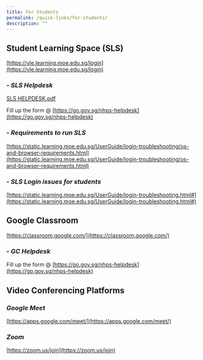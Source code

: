 ```yaml
---
title: For Students
permalink: /quick-links/for-students/
description: ""
---
```

**Student Learning Space (SLS)**
----------------------------

[https://vle.learning.moe.edu.sg/login](https://vle.learning.moe.edu.sg/login)

### \- *SLS Helpdesk*

[SLS HELPDESK.pdf](https://nanhuapri.moe.edu.sg/qql/slot/u732/2020/Quick%20Links/For%20Students/SLS%20HELPDESK.pdf)

Fill up the form @ [https://go.gov.sg/nhps-helpdesk](https://go.gov.sg/nhps-helpdesk)

### \- *Requirements to run SLS*

[https://static.learning.moe.edu.sg/UserGuide/login-troubleshooting/os-and-browser-requirements.html](https://static.learning.moe.edu.sg/UserGuide/login-troubleshooting/os-and-browser-requirements.html)

### \- *SLS Login issues for students*

[https://static.learning.moe.edu.sg/UserGuide/login-troubleshooting.html#](https://static.learning.moe.edu.sg/UserGuide/login-troubleshooting.html#)

**Google Classroom**
----------------

[https://classroom.google.com/](https://classroom.google.com/)  
  

### \- *GC Helpdesk*

Fill up the form @ [https://go.gov.sg/nhps-helpdesk](https://go.gov.sg/nhps-helpdesk)

**Video Conferencing Platforms**
----------------------------

### *Google Meet*

[https://apps.google.com/meet/](https://apps.google.com/meet/)  
  
### *Zoom*

[https://zoom.us/join](https://zoom.us/join)